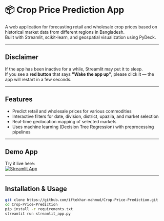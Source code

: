 # 📦 Crop Price Prediction App

A web application for forecasting retail and wholesale crop prices based on historical market data from different regions in Bangladesh.  
Built with Streamlit, scikit-learn, and geospatial visualization using PyDeck.

---
## Disclaimer

If the app has been inactive for a while, Streamlit may put it to sleep.  
If you see a **red button** that says **"Wake the app up"**, please click it — the app will restart in a few seconds.

---
## Features

- Predict retail and wholesale prices for various commodities
- Interactive filters for date, division, district, upazila, and market selection
- Real-time geolocation mapping of selected markets
- Uses machine learning (Decision Tree Regression) with preprocessing pipelines

---

## Demo App

Try it live here:  
[![Streamlit App](https://static.streamlit.io/badges/streamlit_badge_black_white.svg)](https://croppriceprediction.streamlit.app/)

---

## Installation & Usage

```bash
git clone https://github.com/iftekhar-mahmud/Crop-Price-Prediction.git
cd Crop-Price-Prediction
pip install -r requirements.txt
streamlit run streamlit_app.py
